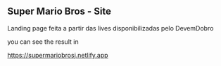 ## Super Mario Bros - Site

Landing page feita a partir das lives disponibilizadas pelo DevemDobro

you can see the result in 

https://supermariobrosj.netlify.app  
